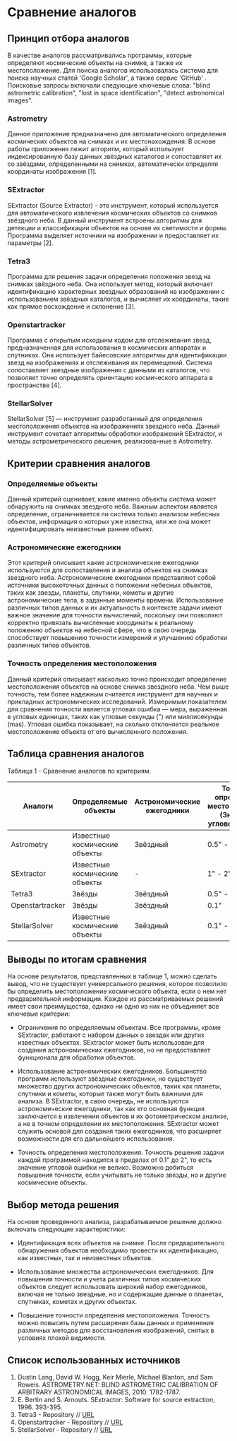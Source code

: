 # Сравнение аналогов

## Принцип отбора аналогов

В качестве аналогов рассматривались программы, которые определяют космические объекты на снимке, а также их местоположение. Для поиска аналогов использовалась система для поиска научных статей 'Google Scholar', а также сервис 'GitHub' . Поисковые запросы включали следующие ключевые слова: "blind astrometric calibration", "lost in space identification", "detect astronomical images".

### Astrometry

Данное приложение предназначено для автоматического определения космических объектов на снимках и их местонахождения. В основе работы приложения лежит алгоритм, который использует индексированную базу данных звёздных каталогов и сопоставляет их со звёздами, определенными на снимках, автоматически определяя координаты изображения [1].

### SExtractor

SExtractor (Source Extractor) - это инструмент, который используется для автоматического извлечения космических объектов со снимков звёздного неба. В данный инструмент встроены алгоритмы для детекции и классификации объектов на основе их светимости и формы. Программа выделяет источники на изображении и предоставляет их параметры [2].

### Tetra3

Программа для решения задачи определения положения звезд на снимках звёздного неба. Она использует метод, который включает идентификацию характерных звездных образований на изображении с использованием звёздных каталогов, и вычисляет их координаты, такие как прямое восхождение и склонение [3].

### Openstartracker

Программа с открытым исходынм кодом для отслеживания звезд, предназначенная для использования в космических аппаратах и спутниках. Она использует байесовские алгоритмы для идентификации звезд на изображениях и отслеживания их перемещений. Система сопоставляет звездные изображения с данными из каталогов, что позволяет точно определять ориентацию космического аппарата в пространстве [4].

### StellarSolver

StellarSolver [5] — инструмент разработанный для определения местоположения объектов на изображениях звездного неба. Данный инструмент сочетает алгоритмы обработки изображений SExtractor, и методы астрометрического решения, реализованные в Astrometry.

## Критерии сравнения аналогов

### Определяемые объекты

Данный критерий оценивает, какие именно объекты система может обнаружить на снимках звездного неба. Важным аспектом является определение, ограничивается ли система только анализом небесных объектов, информация о которых уже известна, или же она может идентифицировать неизвестные раннее объект.

### Астрономические ежегодники

Этот критерий описывает какие астрономические ежегодники используются для сопоставления и анализа объектов на снимках звездного неба. Астрономические ежегодники представляют собой источники высокоточных данных о положении небесных объектов, таких как звезды, планеты, спутники, кометы и другие астрономические тела, в заданные моменты времени. Использование различных типов данных и их актуальность в контексте задачи имеют важное значение для точности вычислений, поскольку они позволяют корректно привязать вычисленные координаты к реальному положению объектов на небесной сфере, что в свою очередь способствует повышению точности измерений и улучшению обработки различных типов объектов.

### Точность определения местоположения

Данный критерий описывает насколько точно происходит определение местоположения объектов на основе снимка звездного неба. Чем выше точность, тем более надежным считается инструмент для научных и прикладных астрономических исследований. Измеримым показателем для сравнения точности является угловая ошибка — мера, выраженная в угловых единицах, таких как угловые секунды (") или миллисекунды (mas). Угловая ошибка показывает, на сколько отклоняется реальное местоположение объекта от его вычисленного положения.

## Таблица сравнения аналогов

Таблица 1 - Сравнение аналогов по критериям.

| Аналоги         | Определяемые объекты          | Астрономические ежегодники | Точность определения местоположения (Значение угловой ошибки) |
|-----------------|-------------------------------|----------------------------|---------------------------------------------------------------|
| Astrometry      | Известные космические объекты | Звёздный                   | 0.5" - 1"                                                     |
| SExtractor      | Известные космические объекты | -                          | 1" - 2"                                                   |
| Tetra3          | Звёзды                        | Звёздный                   | 0.5" - 2"                                                     |
| Openstartracker | Звёзды                        | Звёздный                   | 0.1"                                                          |
| StellarSolver   | Известные космические объекты | Звёздный                   | 0.1" - 0.3"                                                   |

## Выводы по итогам сравнения

На основе результатов, представленных в таблице 1, можно сделать вывод, что не существует универсального решения, которое позволило бы определить местоположение космического объекта, если о нем нет предварительной информации. Каждое из рассматриваемых решений имеет свои преимущества, однако ни одно из них не объединяет все ключевые критерии:

- Ограничения по определяемым объектам. Все программы, кроме SExtractor, работают с набором данных о звездах или других известных объектах. SExtractor может быть использован для создания астрономических ежегодников, но не предоставляет функционала для обработки объектов.

- Использование астрономических ежегодников. Большинство программ используют звёздные ежегодники, но существует множество других астрономических объектов, таких как планеты, спутники и кометы, которые также могут быть важными для анализа. В SExtractor, в свою очередь, не используются астрономические ежегодники, так как его основная функция заключается в извлечении объектов и их фотометрическом анализе, а не в точном определении их местоположения. SExtractor может служить основой для создания таких ежегодников, что расширяет возможности для его дальнейшего использования.

- Точность определения местоположения. Точность решения задачи каждой программой находится в пределах от 0.1" до 2", то есть значение угловой ошибки не велико. Возможно добиться повышения точности, если учитывать не только звезды, но и другие космические объекты.

## Выбор метода решения

На основе проведенного анализа, разрабатываемое решение должно включать следующие характеристики:

- Идентификация всех объектов на снимке. После предварительного обнаружения объектов необходимо провести их идентификацию, как известных, так и неизвестных объектов.

- Использование множества астрономических ежегодников. Для повышения точности и учета различных типов космических объектов следует использовать широкий набор ежегодников, включая не только звездные, но и содержащие данные о планетах, спутниках, кометах и других объектах.

- Повышение точности определения местоположения. Точность можно повысить путем расширения базы данных и применения различных методов для восстановления изображений, снятых в условиях плохой видимости.

## Список использованных источников

1. Dustin Lang, David W. Hogg, Keir Mierle, Michael Blanton, and Sam Roweis. ASTROMETRY.NET: BLIND ASTROMETRIC CALIBRATION OF ARBITRARY ASTRONOMICAL IMAGES, 2010. 1782-1787.
2. E. Bertin and S. Arnouts. SExtractor: Software for source extraction, 1996. 393-395.
3. Tetra3 - Repository // [URL](https://github.com/esa/tetra3)
4. Openstartracker - Repository // [URL](https://github.com/UBNanosatLab/openstartracker)
5. StellarSolver - Repository // [URL](https://github.com/rlancaste/stellarsolver)
